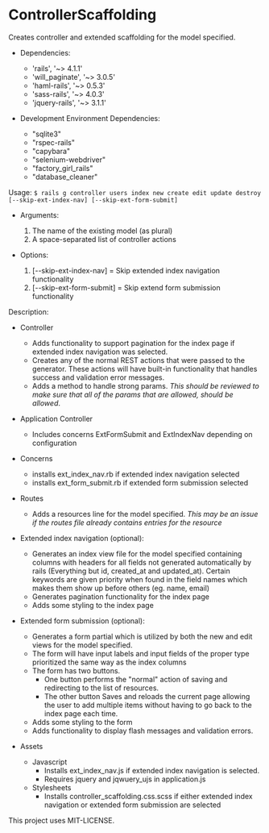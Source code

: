 # ControllerScaffolding #

Creates controller and extended scaffolding for the model specified.

- Dependencies:
	- 'rails', '~> 4.1.1'
  - 'will_paginate', '~> 3.0.5'
  - 'haml-rails', '~> 0.5.3'
  - 'sass-rails', '~> 4.0.3'
  - 'jquery-rails', '~> 3.1.1'

- Development Environment Dependencies:
	- "sqlite3"
	- "rspec-rails"
	- "capybara"
	- "selenium-webdriver"
	- "factory_girl_rails"
	- "database_cleaner"
	

Usage: `$ rails g controller users index new create edit update destroy 
[--skip-ext-index-nav] [--skip-ext-form-submit]`

- Arguments:
	1. The name of the existing model (as plural)  
	2. A space-separated list of controller actions  

- Options:
	1. [--skip-ext-index-nav] = Skip extended index navigation functionality  
  2. [--skip-ext-form-submit] = Skip extend form submission functionality  


Description:
	
* Controller
	* Adds functionality to support pagination for the index page if extended index navigation was  selected.
	* Creates any of the normal REST actions that were passed to the generator. These actions will have built-in functionality that handles success and validation error messages.
	* Adds a method to handle strong params. *This should be reviewed to make sure that all of the  params that are allowed, should be allowed*.

* Application Controller
	* Includes concerns ExtFormSubmit and ExtIndexNav depending on configuration


* Concerns
	* installs ext_index_nav.rb if extended index navigation selected
	* installs ext_form_submit.rb if extended form submission selected

* Routes
	* Adds a resources line for the model specified. *This may be an issue if the routes file already contains  entries for the resource*

* Extended index navigation (optional):
	* Generates an index view file for the model specified containing columns with headers for all  fields not generated automatically by rails (Everything but id, created_at and updated_at). Certain  keywords are given priority when found in the field names which makes them show up before  others (eg. name, email)
	* Generates pagination functionality for the index page
	* Adds some styling to the index page

* Extended form submission (optional):
	* Generates a form partial which is utilized by both the new and edit views for the model specified.
	* The form will have input labels and input fields of the proper type prioritized the same way as  the index columns
	* The form has two buttons. 
		* One button performs the "normal" action of saving and redirecting to the list of resources.
		* The other button Saves and reloads the current page allowing the user to add multiple items  without having to go back to the index page each time.
	* Adds some styling to the form
	* Adds functionality to display flash messages and validation errors.

* Assets
	* Javascript
		* Installs ext_index_nav.js if extended index navigation is selected.
		* Requires jquery and jqwuery_ujs in application.js
	* Stylesheets
		* Installs controller_scaffolding.css.scss if either extended index navigation or extended form  submission are selected


This project uses MIT-LICENSE.